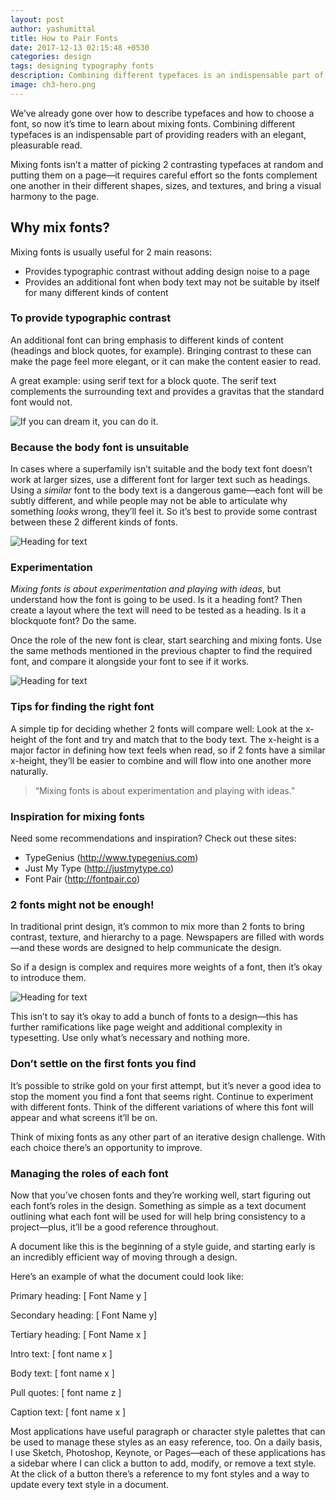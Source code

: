 ```yaml
---
layout: post
author: yashumittal
title: How to Pair Fonts
date: 2017-12-13 02:15:48 +0530
categories: design
tags: designing typography fonts
description: Combining different typefaces is an indispensable part of providing readers with an elegant, pleasurable read.
image: ch3-hero.png
---
```


We’ve already gone over how to describe typefaces and how to choose a font, so now it’s time to learn about mixing fonts. Combining different typefaces is an indispensable part of providing readers with an elegant, pleasurable read.

Mixing fonts isn’t a matter of picking 2 contrasting typefaces at random and putting them on a page—it requires careful effort so the fonts complement one another in their different shapes, sizes, and textures, and bring a visual harmony to the page.

## Why mix fonts?

Mixing fonts is usually useful for 2 main reasons:

* Provides typographic contrast without adding design noise to a page
* Provides an additional font when body text may not be suitable by itself for many different kinds of content

### To provide typographic contrast

An additional font can bring emphasis to different kinds of content (headings and block quotes, for example). Bringing contrast to these can make the page feel more elegant, or it can make the content easier to read.

A great example: using serif text for a block quote. The serif text complements the surrounding text and provides a gravitas that the standard font would not.

![If you can dream it, you can do it.](//blog.codecarrot.net/images/ch3-image1.png)

### Because the body font is unsuitable

In cases where a superfamily isn’t suitable and the body text font doesn’t work at larger sizes, use a different font for larger text such as headings. Using a *similar* font to the body text is a dangerous game—each font will be subtly different, and while people may not be able to articulate why something *looks* wrong, they’ll feel it. So it’s best to provide some contrast between these 2 different kinds of fonts.

![Heading for text](//blog.codecarrot.net/images/ch3-image2.png)

### Experimentation

*Mixing fonts is about experimentation and playing with ideas*, but understand how the font is going to be used. Is it a heading font? Then create a layout where the text will need to be tested as a heading. Is it a blockquote font? Do the same.

Once the role of the new font is clear, start searching and mixing fonts. Use the same methods mentioned in the previous chapter to find the required font, and compare it alongside your font to see if it works.

![Heading for text](//blog.codecarrot.net/images/ch3-image3.png)

### Tips for finding the right font

A simple tip for deciding whether 2 fonts will compare well: Look at the x-height of the font and try and match that to the body text. The x-height is a major factor in defining how text feels when read, so if 2 fonts have a similar x-height, they’ll be easier to combine and will flow into one another more naturally.

<blockquote>
“Mixing fonts is about experimentation and playing with ideas.”
</blockquote>

### Inspiration for mixing fonts

Need some recommendations and inspiration? Check out these sites:

* TypeGenius (http://www.typegenius.com)
* Just My Type (http://justmytype.co)
* Font Pair (http://fontpair.co)

### 2 fonts might not be enough!

In traditional print design, it’s common to mix more than 2 fonts to bring contrast, texture, and hierarchy to a page. Newspapers are filled with words—and these words are designed to help communicate the design.

So if a design is complex and requires more weights of a font, then it’s okay to introduce them.

![Heading for text](//blog.codecarrot.net/images/ch3-image4.png)

This isn’t to say it’s okay to add a bunch of fonts to a design—this has further ramifications like page weight and additional complexity in typesetting. Use only what’s necessary and nothing more.

### Don’t settle on the first fonts you find

It’s possible to strike gold on your first attempt, but it’s never a good idea to stop the moment you find a font that seems right. Continue to experiment with different fonts. Think of the different variations of where this font will appear and what screens it’ll be on.

Think of mixing fonts as any other part of an iterative design challenge. With each choice there’s an opportunity to improve.

### Managing the roles of each font

Now that you’ve chosen fonts and they’re working well, start figuring out each font’s roles in the design. Something as simple as a text document outlining what each font will be used for will help bring consistency to a project—plus, it’ll be a good reference throughout.

A document like this is the beginning of a style guide, and starting early is an incredibly efficient way of moving through a design.

Here’s an example of what the document could look like:

Primary heading: [ Font Name y ]

Secondary heading: [ Font Name y]

Tertiary heading: [ Font Name x ]

Intro text: [ font name x ]

Body text: [ font name x ]

Pull quotes: [ font name z ]

Caption text: [ font name x ]

Most applications have useful paragraph or character style palettes that can be used to manage these styles as an easy reference, too. On a daily basis, I use Sketch, Photoshop, Keynote, or Pages—each of these applications has a sidebar where I can click a button to add, modify, or remove a text style. At the click of a button there’s a reference to my font styles and a way to update every text style in a document.
